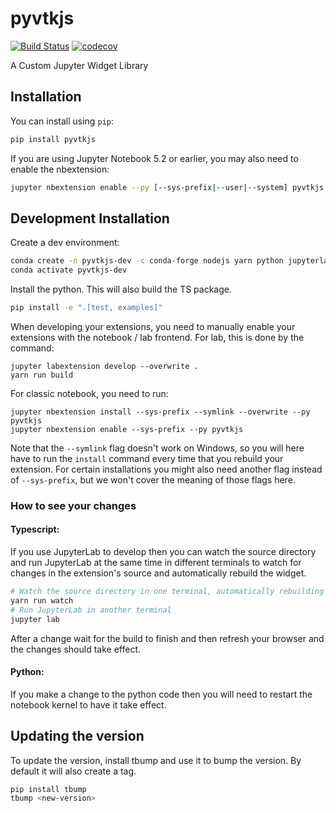 
# pyvtkjs

[![Build Status](https://travis-ci.org/pymor/pyvtkjs.svg?branch=master)](https://travis-ci.org/pymor/pyvtkjs)
[![codecov](https://codecov.io/gh/pymor/pyvtkjs/branch/master/graph/badge.svg)](https://codecov.io/gh/pymor/pyvtkjs)


A Custom Jupyter Widget Library

## Installation

You can install using `pip`:

```bash
pip install pyvtkjs
```

If you are using Jupyter Notebook 5.2 or earlier, you may also need to enable
the nbextension:
```bash
jupyter nbextension enable --py [--sys-prefix|--user|--system] pyvtkjs
```

## Development Installation

Create a dev environment:
```bash
conda create -n pyvtkjs-dev -c conda-forge nodejs yarn python jupyterlab
conda activate pyvtkjs-dev
```

Install the python. This will also build the TS package.
```bash
pip install -e ".[test, examples]"
```

When developing your extensions, you need to manually enable your extensions with the
notebook / lab frontend. For lab, this is done by the command:

```
jupyter labextension develop --overwrite .
yarn run build
```

For classic notebook, you need to run:

```
jupyter nbextension install --sys-prefix --symlink --overwrite --py pyvtkjs
jupyter nbextension enable --sys-prefix --py pyvtkjs
```

Note that the `--symlink` flag doesn't work on Windows, so you will here have to run
the `install` command every time that you rebuild your extension. For certain installations
you might also need another flag instead of `--sys-prefix`, but we won't cover the meaning
of those flags here.

### How to see your changes
#### Typescript:
If you use JupyterLab to develop then you can watch the source directory and run JupyterLab at the same time in different
terminals to watch for changes in the extension's source and automatically rebuild the widget.

```bash
# Watch the source directory in one terminal, automatically rebuilding when needed
yarn run watch
# Run JupyterLab in another terminal
jupyter lab
```

After a change wait for the build to finish and then refresh your browser and the changes should take effect.

#### Python:
If you make a change to the python code then you will need to restart the notebook kernel to have it take effect.

## Updating the version

To update the version, install tbump and use it to bump the version.
By default it will also create a tag.

```bash
pip install tbump
tbump <new-version>
```

